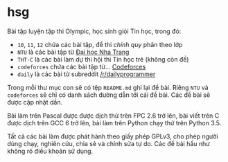# hsg

Bài tập luyện tập thi Olympic, học sinh giỏi Tin học, trong đó:

* `10`, `11`, `12` chứa các bài tập, đề thi *chính quy* phân theo lớp
* `NTU` là các bài tập từ [Đại học Nha Trang](http://laptrinh.ntu.edu.vn/)
* `THT-C` là các bài làm dự thi hội thi Tin học trẻ (không còn đề)
* `codeforces` chứa các bài tập từ... [Codeforces](http://codeforces.com/)
* `daily` là các bài từ subreddit
  [/r/dailyprogrammer](https://www.reddit.com/r/dailyprogrammer)

Trong mỗi thư mục con sẽ có tệp `README.md` ghi lại đề bài. Riêng `NTU` và
`codeforces` sẽ chỉ có danh sách đường dẫn tới cái đề bài. Các đề bài sẽ được
cập nhật dần.

Bài làm trên Pascal được được dịch thử trên FPC 2.6 trở lên, bài viết trên C
được dịch trên GCC 6 trở lên, bài làm trên Python chạy thử trên Python 3.5.

Tất cả các bài làm được phát hành theo giấy phép GPLv3, cho phép người dùng
chạy, nghiên cứu, chia sẻ và chỉnh sửa tự do. Các đề bài hầu như không rõ điều
khoản sử dụng.
